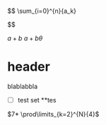 $$
\sum_{i=0}^{n}{a_k}

$$

$a+b$
$a+b\theta$
# header

blablabbla

* [ ] test set **tes

$7* \prod\limits_{k=2}^{N}{4}$
